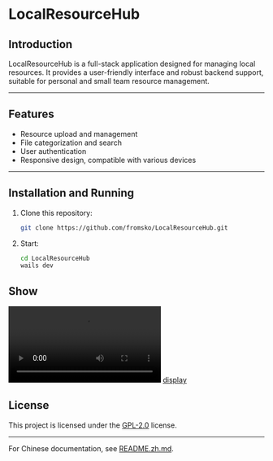 # LocalResourceHub

## Introduction

LocalResourceHub is a full-stack application designed for managing local resources. It provides a user-friendly interface and robust backend support, suitable for personal and small team resource management.

---

## Features
- Resource upload and management
- File categorization and search
- User authentication
- Responsive design, compatible with various devices

---

## Installation and Running

1. Clone this repository:
   ```bash
   git clone https://github.com/fromsko/LocalResourceHub.git
   ```
2. Start:
   ```bash
   cd LocalResourceHub
   wails dev
   ```

## Show

<video controls src="docs/display.mp4" title="Title"></video>
[display](docs/display.mp4)

## License

This project is licensed under the [GPL-2.0](https://www.gnu.org/licenses/gpl-2.0.html) license.

---

For Chinese documentation, see [README.zh.md](README.zh.md).
